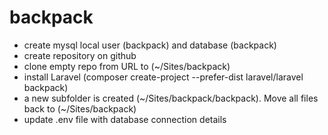 # backpack

- create mysql local user (backpack) and database (backpack)
- create repository on github
- clone empty repo from URL to <rootfolder> (~/Sites/backpack)
- install Laravel (composer create-project --prefer-dist laravel/laravel backpack)
- a new subfolder is created (~/Sites/backpack/backpack). Move all files back to <rootfolder> (~/Sites/backpack)
- update .env file with database connection details
